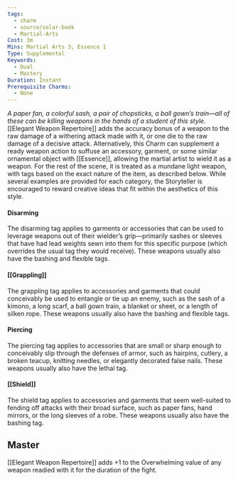 ```yaml
---
tags:
  - charm
  - source/solar-book
  - Martial-Arts
Cost: 3m
Mins: Martial Arts 3, Essence 1
Type: Supplemental
Keywords:
  - Dual
  - Mastery
Duration: Instant
Prerequisite Charms:
  - None
---
```

*A paper fan, a colorful sash, a pair of chopsticks, a ball gown’s train—all of these can be killing weapons in the hands of a student of this style.*
[[Elegant Weapon Repertoire]] adds the accuracy bonus of a weapon to the raw damage of a withering attack made with it, or one die to the raw damage of a decisive attack. 
Alternatively, this Charm can supplement a ready weapon action to suffuse an accessory, garment, or some similar ornamental object with [[Essence]], allowing the martial artist to wield it as a weapon. For the rest of the scene, it is treated as a mundane light weapon, with tags based on the exact nature of the item, as described below. While several examples are provided for each category, the Storyteller is encouraged to reward creative ideas that fit within the aesthetics of this style. 
#### Disarming
The disarming tag applies to garments or accessories that can be used to leverage weapons out of their wielder’s grip—primarily sashes or sleeves that have had lead weights sewn into them for this specific purpose (which overrides the usual tag they would receive). These weapons usually also have the bashing and flexible tags. 
#### [[Grappling]]
The grappling tag applies to accessories and garments that could conceivably be used to entangle or tie up an enemy, such as the sash of a kimono, a long scarf, a ball gown train, a blanket or sheet, or a length of silken rope. These weapons usually also have the bashing and flexible tags. 
#### Piercing
The piercing tag applies to accessories that are small or sharp enough to conceivably slip through the defenses of armor, such as hairpins, cutlery, a broken teacup, knitting needles, or elegantly decorated false nails. These weapons usually also have the lethal tag. 
#### [[Shield]]
The shield tag applies to accessories and garments that seem well-suited to fending off attacks with their broad surface, such as paper fans, hand mirrors, or the long sleeves of a robe. These weapons usually also have the bashing tag. 
## Master
[[Elegant Weapon Repertoire]] adds +1 to the Overwhelming value of any weapon readied with it for the duration of the fight.